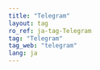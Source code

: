 ```yaml
---
title: "Telegram"
layout: tag
ro_ref: ja-tag-Telegram
tag: "Telegram"
tag_web: "telegram"
lang: ja
---
```

